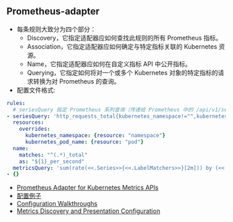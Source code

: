 ## Prometheus-adapter
- 每条规则大致分为四个部分：
  - Discovery，它指定适配器应如何查找此规则的所有 Prometheus 指标。
  - Association，它指定适配器应如何确定与特定指标关联的 Kubernetes 资源。
  - Name，它指定适配器应如何在自定义指标 API 中公开指标。
  - Querying，它指定如何将对一个或多个 Kubernetes 对象的特定指标的请求转换为对 Prometheus 的查询。
- 配置文件格式: 
```yaml
rules:
  # seriesQuery 指定 Prometheus 系列查询（传递给 Prometheus 中的 /api/v1/series 端点）
- seriesQuery: 'http_requests_total{kubernetes_namespace!="",kubernetes_pod_name!=""}'
  resources:
    overrides:
      kubernetes_namespace: {resource: "namespace"}
      kubernetes_pod_name: {resource: "pod"}
  name:
    matches: "^(.*)_total"
    as: "${1}_per_second"
  metricsQuery: 'sum(rate(<<.Series>>{<<.LabelMatchers>>}[2m])) by (<<.GroupBy>>)'
- {}
```
- [Prometheus Adapter for Kubernetes Metrics APIs](https://github.com/kubernetes-sigs/prometheus-adapter)
- [配置例子](https://github.com/kubernetes-sigs/prometheus-adapter/blob/master/docs/sample-config.yaml)
- [Configuration Walkthroughs](https://github.com/kubernetes-sigs/prometheus-adapter/blob/master/docs/config-walkthrough.md)
- [Metrics Discovery and Presentation Configuration](https://github.com/kubernetes-sigs/prometheus-adapter/blob/master/docs/config.md)
